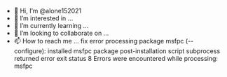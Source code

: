 - 👋 Hi, I’m @alone152021
- 👀 I’m interested in ...
- 🌱 I’m currently learning ...
- 💞️ I’m looking to collaborate on ...
- 📫 How to reach me ...
fix error processing package msfpc (--configure):
 installed msfpc package post-installation script subprocess returned error exit status 8
Errors were encountered while processing:
 msfpc
<!---
alone152021/alone152021 is a ✨ special ✨ repository because its `README.md` (this file) appears on your GitHub profile.
You can click the Preview link to take a look at your changes.
--->
